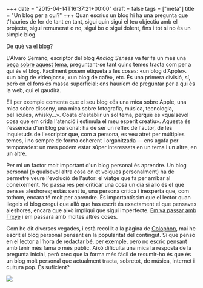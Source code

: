 +++
date = "2015-04-14T16:37:21+00:00"
draft = false
tags = ["meta"]
title = "Un blog per a qui?"
+++
Quan escrius un blog hi ha una pregunta que t'hauries de fer de tant en tant, sigui quin sigui el teu objectiu amb el projecte, sigui remunerat o no, sigui bo o sigui dolent, fins i tot si no és un simple blog.

<!-- more -->

<p class="pQuote">De què va el blog?</p>

L'Álvaro Serrano, escriptor del blog *Analog Senses* va fer fa un mes una [peça sobre aquest tema](http://www.analogsenses.com/2015/03/18/a-website-for-tinkerers/), preguntant-se tant quins temes tracta com per a qui és el blog. Fàcilment posem etiqueta a les coses: «un blog d'Apple». «un blog de videojocs», «un blog de cafè», etc. És una primera divisió, sí, però en el fons és massa superficial: ens hauríem de preguntar per a qui és la web, qui el gaudirà. 

Ell per exemple comenta que el seu blog «és una mica sobre Apple, una mica sobre disseny, una mica sobre fotografia, música, tecnologia, pel·lícules, whisky...». Costa d'establir un sol tema, perquè és «qualsevol cosa que em crida l'atenció i estimula el meu esperit creatiu». Aquesta és l'essència d'un blog personal: ha de ser un reflex de l'autor, de les inquietuds de l'escriptor que, com a persona, es veu atret per múltiples temes, i no sempre de forma coherent i organitzada — ens agafa per temporades: un mes podem estar súper interessats en un tema i un altre, en un altre.

Per mi un factor molt important d'un blog personal és aprendre. Un blog personal (o qualsevol altra cosa on et volques personalment) ha de permetre veure l'evolució de l'autor: el viatge que fa per arribar al coneixement. No passa res per criticar una cosa un dia si allò és el que penses aleshores; estàs sent tu, una persona crítica i inexperta que, com tothom, encara té molt per aprendre. És importantíssim que el lector quan llegeix el blog cregui que allò que has escrit és exactament el que pensaves aleshores, encara que això impliqui que sigui imperfecte. [Em va passar amb Trxye](http://enricllonch.com/post/95104932984/tryxe-de-troye-sivan) i em passarà amb moltes altres coses.

Com he dit diverses vegades, i està recollit a la pàgina de [Colophon](http://enricllonch.com/colophon), mai he escrit el blog personal pensant en la popularitat del contingut. Sí que penso en el lector a l'hora de redactar bé, per exemple, però no escric pensant amb tenir més fama o més públic. Això dificulta una mica la resposta de la pregunta inicial, però crec que la forma més fàcil de resumir-ho és que és un blog molt personal que actualment tracta, sobretot, de música, internet i cultura pop. És suficient?

<img id="splashFade" src="https://farm6.staticflickr.com/5558/14714435846_d7f0ca63c1_h.jpg"/>